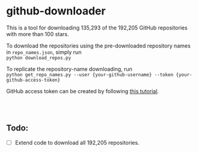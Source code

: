 # github-downloader
This is a tool for downloading 135,293 of the 192,205 GitHub repositories with more than 100 stars.  

To download the repositories using the pre-downloaded repository names in `repo_names.json`, simply run  
`python download_repos.py`  

To replicate the repository-name downloading, run  
`python get_repo_names.py --user {your-github-username} --token {your-github-access-token}`  

GitHub access token can be created by following [this tutorial](https://docs.github.com/en/github/authenticating-to-github/creating-a-personal-access-token).

<br></br>
## Todo:
- [ ] Extend code to download all 192,205 repositories.
